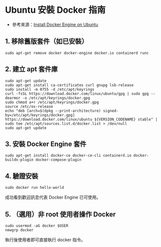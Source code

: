 # Ubuntu 安裝 Docker 指南

- 參考來源：[Install Docker Engine on Ubuntu](https://docs.docker.com/engine/install/ubuntu/)

## 1. 移除舊版套件（如已安裝）
    sudo apt-get remove docker docker-engine docker.io containerd runc

## 2. 建立 apt 套件庫
    sudo apt-get update
    sudo apt-get install ca-certificates curl gnupg lsb-release
    sudo install -m 0755 -d /etc/apt/keyrings
    curl -fsSL https://download.docker.com/linux/ubuntu/gpg | sudo gpg --dearmor -o /etc/apt/keyrings/docker.gpg
    sudo chmod a+r /etc/apt/keyrings/docker.gpg
    source /etc/os-release
    echo "deb [arch=$(dpkg --print-architecture) signed-by=/etc/apt/keyrings/docker.gpg] https://download.docker.com/linux/ubuntu ${VERSION_CODENAME} stable" | sudo tee /etc/apt/sources.list.d/docker.list > /dev/null
    sudo apt-get update

## 3. 安裝 Docker Engine 套件
    sudo apt-get install docker-ce docker-ce-cli containerd.io docker-buildx-plugin docker-compose-plugin

## 4. 驗證安裝
    sudo docker run hello-world
成功看到歡迎訊息代表 Docker Engine 已可使用。

## 5. （選用）非 root 使用者操作 Docker
    sudo usermod -aG docker $USER
    newgrp docker
執行後使用者即可直接執行 docker 指令。

